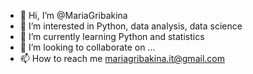- 👋 Hi, I’m @MariaGribakina
- 👀 I’m interested in Python, data analysis, data science
- 🌱 I’m currently learning Python and statistics
- 💞️ I’m looking to collaborate on ...
- 📫 How to reach me mariagribakina.it@gmail.com

<!---
MariaGribakina/MariaGribakina is a ✨ special ✨ repository because its `README.md` (this file) appears on your GitHub profile.
You can click the Preview link to take a look at your changes.
--->
